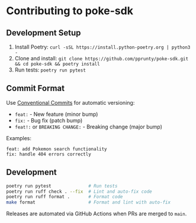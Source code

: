 # Contributing to poke-sdk

## Development Setup

1. Install Poetry: `curl -sSL https://install.python-poetry.org | python3 -`
2. Clone and install: `git clone https://github.com/pprunty/poke-sdk.git && cd poke-sdk && poetry install`
3. Run tests: `poetry run pytest`

## Commit Format

Use [Conventional Commits](https://conventionalcommits.org/) for automatic versioning:

- `feat:` - New feature (minor bump)
- `fix:` - Bug fix (patch bump) 
- `feat!:` or `BREAKING CHANGE:` - Breaking change (major bump)

Examples:
```
feat: add Pokemon search functionality
fix: handle 404 errors correctly
```

## Development

```bash
poetry run pytest              # Run tests
poetry run ruff check . --fix  # Lint and auto-fix code
poetry run ruff format .       # Format code
make format                    # Format and lint with auto-fix
```

Releases are automated via GitHub Actions when PRs are merged to `main`.